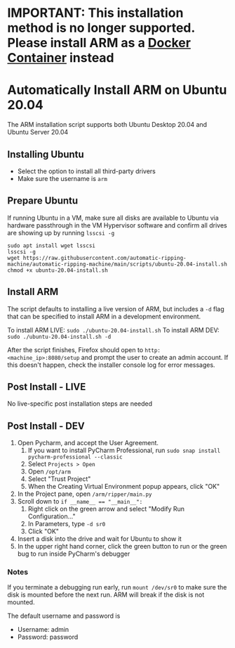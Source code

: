 # IMPORTANT: This installation method is no longer supported. Please install ARM as a [Docker Container](https://github.com/automatic-ripping-machine/automatic-ripping-machine/wiki/docker) instead

# Automatically Install ARM on Ubuntu 20.04
The ARM installation script supports both Ubuntu Desktop 20.04 and Ubuntu Server 20.04

## Installing Ubuntu
- Select the option to install all third-party drivers
- Make sure the username is `arm`

## Prepare Ubuntu
If running Ubuntu in a VM, make sure all disks are available to Ubuntu via hardware passthrough in the VM Hypervisor software and confirm all drives are showing up by running `lsscsi -g`

```
sudo apt install wget lsscsi
lsscsi -g
wget https://raw.githubusercontent.com/automatic-ripping-machine/automatic-ripping-machine/main/scripts/ubuntu-20.04-install.sh
chmod +x ubuntu-20.04-install.sh
```

## Install ARM
The script defaults to installing a live version of ARM, but includes a `-d` flag that can be specified to install ARM in a development environment.

To install ARM LIVE: `sudo ./ubuntu-20.04-install.sh`
To install ARM DEV: `sudo ./ubuntu-20.04-install.sh -d`

After the script finishes, Firefox should open to `http:<machine_ip>:8080/setup` and prompt the user to create an admin account. If this doesn't happen, check the installer console log for error messages.

## Post Install - LIVE
No live-specific post installation steps are needed

## Post Install - DEV
1. Open Pycharm, and accept the User Agreement.
    1. If you want to install PyCharm Professional, run `sudo snap install pycharm-professional --classic`
    2. Select `Projects > Open`
    3. Open `/opt/arm`
    4. Select "Trust Project"
    5. When the Creating Virtual Environment popup appears, click "OK"
2. In the Project pane, open `/arm/ripper/main.py`
3. Scroll down to `if __name__ == "__main__":`
    1. Right click on the green arrow and select "Modify Run Configuration..."
    2. In Parameters, type `-d sr0`
    3. Click "OK"
4. Insert a disk into the drive and wait for Ubuntu to show it
5. In the upper right hand corner, click the green button to run or the green bug to run inside PyCharm's debugger

### Notes
If you terminate a debugging run early, run `mount /dev/sr0` to make sure the disk is mounted before the next run. ARM will break if the disk is not mounted.

The default username and password is

- Username: admin
- Password: password
